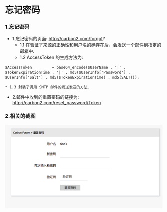 # 忘记密码

### 1.忘记密码
* 1.忘记密码的页面: http://carbon2.com/forgot?
    * 1.1 在验证了来源的正确性和用户名的确存在后，会发送一个邮件到指定的邮箱中.
    * 1.2 AccessToken 的生成方法为: 

```
$AccessToken         = base64_encode($UserName . '|' . $TokenExpirationTime . '|' . md5($UserInfo['Password'] . $UserInfo['Salt'] . md5($TokenExpirationTime) . md5(SALT)));
```
    * 1.3 封装了调用 SMTP 邮件的发送发送的方法.

* 2.邮件中收到的重置密码的链接为: http://carbon2.com/reset_password/Token





### 2.相关的截图
![](/assets/ScreenShot2018-03-22_10.17.46.png)